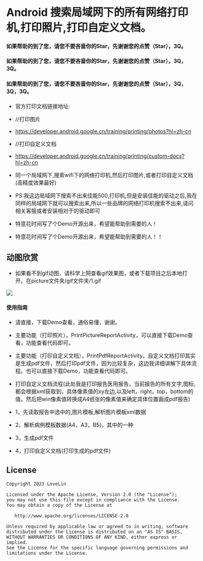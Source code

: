 # Android 搜索局域网下的所有网络打印机,打印照片,打印自定义文档。

####    如果帮助的到了您，请您不要吝啬你的Star，先谢谢您的点赞（Star），3Q。

####    如果帮助的到了您，请您不要吝啬你的Star，先谢谢您的点赞（Star），3Q，3Q。

####    如果帮助的到了您，请您不要吝啬你的Star，先谢谢您的点赞（Star），3Q，3Q，3Q。



* 官方打印文档链接地址:
* //打印图片
* https://developer.android.google.cn/training/printing/photos?hl=zh-cn
* //打印自定义文档
* https://developer.android.google.cn/training/printing/custom-docs?hl=zh-cn
    
*  同一个局域网下,搜索wifi下的网络打印机,然后打印图片,或者打印自定义文档(高精度效果最好)
*  PS:我这边局域网下搜索不出来佳能500,打印机,但是安装佳能的驱动之后,我在同样的局域网下就可以搜索出来,所以一些品牌的网络打印机搜索不出来,请问相关客服或者安装相对于的驱动即可

*  特意花时间写了个Demo开源出来，希望能帮助到需要的人！

*  特意花时间写了个Demo开源出来，希望能帮助到需要的人！！





## 动图欣赏

* 如果看不到gif动图，请科学上网查看gif效果图，或者下载项目之后本地打开。在picture文件夹/gif文件夹/1.gif




![](picture/gif/1.gif) 





#### 使用指南

 * 请直接，下载Demo查看，通俗易懂，谢谢。
 
 * 主要功能（打印照片），PrintPictureReportActivity，可以直接下载Demo查看，功能查看代码即可。
 
 * 主要功能（打印自定义文档），PrintPdfReportActivity，自定义文档打印其实是生成pdf文件，然后打印pdf文件，因为比较复杂，这边我详细讲解下具体流程。也可以直接下载Demo，功能查看代码即可。
 * 打印自定义文档流程(此处我是打印报告医用报告，当前报告的所有文字,图标,都会根据xml获取到，具体像素值的xy左边,以及left，right，top，bottom的值。然后把win像素值转换成A4纸张的像素值来确定具体位置画成pdf报告)
 * 1，先读取报告中选中的,图片模板,解析图片模板xml数据
 * 2，解析病例模板数据(A4，A3，B5)，其中的一种
 * 3，生成pdf文件
 * 4，打印自定义文档(打印生成的pdf文件)




## License

```text
Copyright 2023 LoveLin

Licensed under the Apache License, Version 2.0 (the "License");
you may not use this file except in compliance with the License.
You may obtain a copy of the License at

   http://www.apache.org/licenses/LICENSE-2.0

Unless required by applicable law or agreed to in writing, software
distributed under the License is distributed on an "AS IS" BASIS,
WITHOUT WARRANTIES OR CONDITIONS OF ANY KIND, either express or implied.
See the License for the specific language governing permissions and
limitations under the License.
```